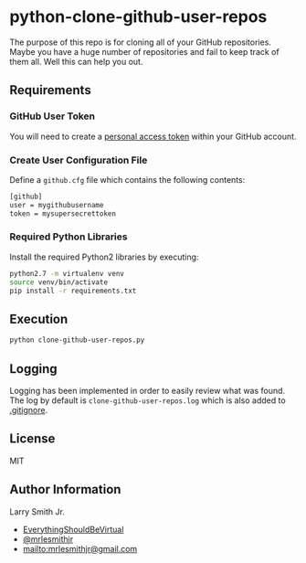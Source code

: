 # python-clone-github-user-repos

The purpose of this repo is for cloning all of your GitHub repositories. Maybe you
have a huge number of repositories and fail to keep track of them all. Well this
can help you out.

## Requirements

### GitHub User Token

You will need to create a [personal access token](https://github.com/settings/tokens)
within your GitHub account.

### Create User Configuration File

Define a `github.cfg` file which contains the following contents:

```bash
[github]
user = mygithubusername
token = mysupersecrettoken
```

### Required Python Libraries

Install the required Python2 libraries by executing:

```bash
python2.7 -m virtualenv venv
source venv/bin/activate
pip install -r requirements.txt
```

## Execution

```bash
python clone-github-user-repos.py
```

## Logging

Logging has been implemented in order to easily review what was found. The log
by default is `clone-github-user-repos.log` which is also added to [.gitignore](.gitignore).

## License

MIT

## Author Information

Larry Smith Jr.

- [EverythingShouldBeVirtual](http://everythingshouldbevirtual.com)
- [@mrlesmithjr](https://www.twitter.com/mrlesmithjr)
- <mailto:mrlesmithjr@gmail.com>
